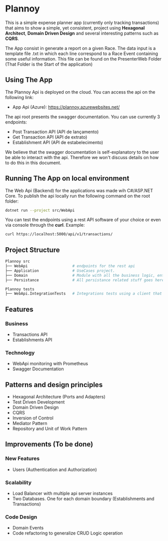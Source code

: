 # Plannoy

This is a simple expense planner app (currently only tracking transactions) that aims to show a simple, yet consistent, project using **Hexagonal Architect**, **Domain Driven Design** and several interesting patterns such as **CQRS**.

The App consist in generate a report on a given Race. The data input is a template file .txt in which each line correspond to a Race Event containing some useful information. This file can be found on the PresenterWeb Folder (That Folder is the Start of the application)

## Using The App

The Plannoy Api is deployed on the cloud. You can access the api on the following link:

- App Api (Azure): <https://plannoy.azurewebsites.net/>

The api root presents the swagger documentation. You can use currently 3 endpoints:

- Post Transaction API (API de lançamento)
- Get Transaction API (API de extrato)
- Establishment API (API de estabelecimento)

We believe that the swagger documentation is self-explanatory to the user be able to interact with the api. Therefore we won't discuss details on how to do this in this document.

## Running The App on local environment

The Web Api (Backend) for the applications was made wih C#/ASP.NET Core. To publish the api locally run the following command on the root folder:

```bash
dotnet run --project src/WebApi
```

You can test the endpoints using a rest API software of your choice or even via console through the **curl**. Example:

```bash
curl https://localhost:5000/api/v1/transactions/
```

## Project Structure

```bash
Plannoy src
├── WebApi                    # endpoints for the rest api
├── Application               # UseCases project.
├── Domain                    # Module with all the business logic, entity (domain) models and its services
├── Persistance               # All persistance related stuff goes here.

Plannoy tests
├── WebApi.IntegrationTests   # Integrations tests using a client that makes real calls to the rest api
```

## Features

### Business

- Transactions API
- Establishments API

### Technology

- WebApi monitoring with Prometheus
- Swagger Documentation

## Patterns and design principles

- Hexagonal Architecture (Ports and Adapters)
- Test Driven Development
- Domain Driven Design
- CQRS
- Inversion of Control
- Mediator Pattern
- Repository and Unit of Work Pattern

## Improvements (To be done)

### New Features

- Users (Authentication and Authorization)

### Scalability

- Load Balancer with multiple api server instances
- Two Databases. One for each domain boundary (Establishments and Transactions)

### Code Design

- Domain Events
- Code refactoring to generalize CRUD Logic operation
